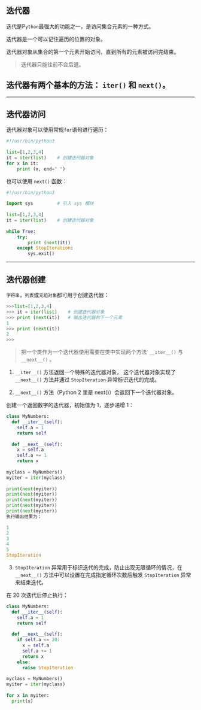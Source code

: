 ## 迭代器
迭代是P`ython`最强大的功能之一，是访问集合元素的一种方式。

迭代器是一个可以记住遍历的位置的对象。

迭代器对象从集合的第一个元素开始访问，直到所有的元素被访问完结束。
> 迭代器只能往前不会后退。

## 迭代器有两个基本的方法： `iter()` 和 `next()`。

----------------------------
## 迭代器访问

迭代器对象可以使用常规`for`语句进行遍历：

```python
#!/usr/bin/python3
 
list=[1,2,3,4]
it = iter(list)    # 创建迭代器对象
for x in it:
    print (x, end=" ")
```

也可以使用 `next()` 函数：

```python
#!/usr/bin/python3
 
import sys         # 引入 sys 模块
 
list=[1,2,3,4]
it = iter(list)    # 创建迭代器对象
 
while True:
    try:
        print (next(it))
    except StopIteration:
        sys.exit()
```








--------------
## 迭代器创建

`字符串`，`列表`或`元组对象`都可用于创建迭代器：


```python
>>>list=[1,2,3,4]
>>> it = iter(list)    # 创建迭代器对象
>>> print (next(it))   # 输出迭代器的下一个元素
1
>>> print (next(it))
2
>>>
```


> 把一个类作为一个迭代器使用需要在类中实现两个方法` __iter__()` 与 `__next__()` 。



1. `__iter__()` 方法返回一个特殊的迭代器对象， 这个迭代器对象实现了 `__next__()` 方法并通过 `StopIteration` 异常标识迭代的完成。

2. `__next__()` 方法（Python 2 里是 next()）会返回下一个迭代器对象。


创建一个返回数字的迭代器，初始值为 1，逐步递增 1：
```python
class MyNumbers:
  def __iter__(self):
    self.a = 1
    return self
 
  def __next__(self):
    x = self.a
    self.a += 1
    return x
 
myclass = MyNumbers()
myiter = iter(myclass)
 
print(next(myiter))
print(next(myiter))
print(next(myiter))
print(next(myiter))
print(next(myiter))
执行输出结果为：

1
2
3
4
5
StopIteration
```

3. `StopIteration` 异常用于标识迭代的完成，防止出现无限循环的情况，在 `__next__()` 方法中可以设置在完成指定循环次数后触发 `StopIteration` 异常来结束迭代。

在 20 次迭代后停止执行：
```python
class MyNumbers:
  def __iter__(self):
    self.a = 1
    return self
 
  def __next__(self):
    if self.a <= 20:
      x = self.a
      self.a += 1
      return x
    else:
      raise StopIteration
 
myclass = MyNumbers()
myiter = iter(myclass)
 
for x in myiter:
  print(x)
```